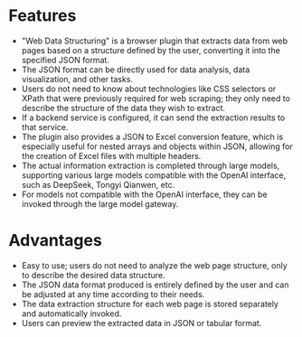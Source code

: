 # Features
- "Web Data Structuring" is a browser plugin that extracts data from web pages based on a structure defined by the user, converting it into the specified JSON format.
- The JSON format can be directly used for data analysis, data visualization, and other tasks.
- Users do not need to know about technologies like CSS selectors or XPath that were previously required for web scraping; they only need to describe the structure of the data they wish to extract.
- If a backend service is configured, it can send the extraction results to that service.
- The plugin also provides a JSON to Excel conversion feature, which is especially useful for nested arrays and objects within JSON, allowing for the creation of Excel files with multiple headers.
- The actual information extraction is completed through large models, supporting various large models compatible with the OpenAI interface, such as DeepSeek, Tongyi Qianwen, etc.
- For models not compatible with the OpenAI interface, they can be invoked through the large model gateway.

# Advantages
- Easy to use; users do not need to analyze the web page structure, only to describe the desired data structure.
- The JSON data format produced is entirely defined by the user and can be adjusted at any time according to their needs.
- The data extraction structure for each web page is stored separately and automatically invoked.
- Users can preview the extracted data in JSON or tabular format.
